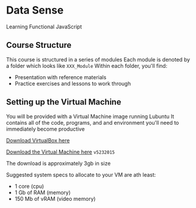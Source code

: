 # Data Sense
Learning Functional JavaScript


## Course Structure
This course is structured in a series of modules
Each module is denoted by a folder which looks like `XXX_Module`
Within each folder, you'll find:
  - Presentation with reference materials
  - Practice exercises and lessons to work through
 
## Setting up the Virtual Machine
You will be provided with a Virtual Machine image running Lubuntu
It contains all of the code, programs, and and environment you'll need to immediately become productive

[Download VirtualBox here](https://www.virtualbox.org/wiki/Downloads)

[Download the Virtual Machine here](https://drive.google.com/open?id=0BwkMe7DRbc4vV1pPaTcwLW1FYjQ) `v5232015`

The download is approximately 3gb in size


Suggested system specs to allocate to your VM are ath least:
  - 1 core (cpu)
  - 1 Gb of RAM (memory)
  - 150 Mb of vRAM (video memory)

